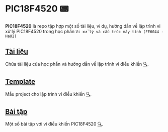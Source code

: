 # PIC18F4520 📟

**PIC18F4520** là repo tập hợp một số tài liệu, ví dụ, hướng dẫn về lập trình vi xử lý PIC18F4520 trong học phần `Vi xử lý và cấu trúc máy tính (FE6044 - HaUI)`

## [Tài liệu](Docs)

Chứa tài liệu của học phần và hướng dẫn về lập trình vi điều khiển [🔍](Docs).

## [Template](0_Template)

Mẫu project cho lập trình vi điều khiển [🔍](Template).

## [Bài tập](BaiTap)

Một số bài tập với vi điều khiển PIC18F4520 [🔍](BaiTap).